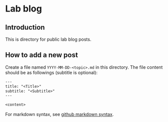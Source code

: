 # Lab blog

## Introduction

This is directory for public lab blog posts.

## How to add a new post

Create a file named `YYYY-MM-DD-<topic>.md` in this directory. The file content
should be as followings (subtitle is optional):

```txt
---
title: "<Title>"
subtitle: "<Subtitle>"
---

<content>
```

For markdown syntax, see
[github markdown syntax](https://docs.github.com/en/get-started/writing-on-github/getting-started-with-writing-and-formatting-on-github/basic-writing-and-formatting-syntax).
